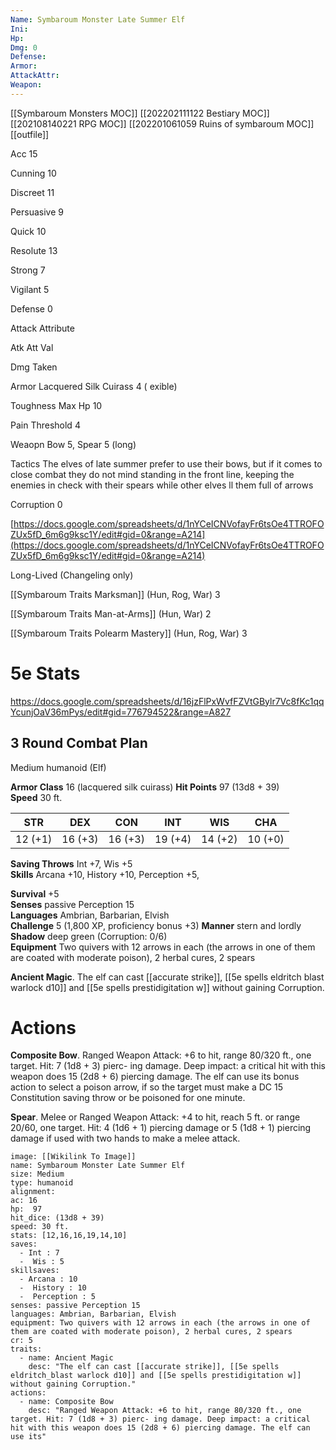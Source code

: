 ```yaml
---
Name: Symbaroum Monster Late Summer Elf
Ini: 
Hp: 
Dmg: 0
Defense: 
Armor: 
AttackAttr: 
Weapon: 
---
```

[[Symbaroum Monsters MOC]]
[[202202111122 Bestiary MOC]]
[[202108140221 RPG MOC]]
[[202201061059 Ruins of symbaroum MOC]]
[[outfile]]

Acc 15

Cunning 10

Discreet 11

Persuasive 9

Quick 10

Resolute 13

Strong 7

Vigilant 5

Defense 0

Attack Attribute

Atk Att Val

Dmg Taken

Armor Lacquered Silk Cuirass 4 ( exible)

Toughness Max Hp 10

Pain Threshold 4

Weaopn Bow 5, Spear 5 (long)

Tactics The elves of late summer prefer to use their bows, but if it comes to close combat they do not mind standing in the front line, keeping the enemies in check with their spears while other elves ll them full of arrows

Corruption 0

[https://docs.google.com/spreadsheets/d/1nYCeICNVofayFr6tsOe4TTROFOZUx5fD_6m6g9ksc1Y/edit#gid=0&range=A214](https://docs.google.com/spreadsheets/d/1nYCeICNVofayFr6tsOe4TTROFOZUx5fD_6m6g9ksc1Y/edit#gid=0&range=A214)

Long-Lived (Changeling only)

[[Symbaroum Traits Marksman]] (Hun, Rog, War) 3

[[Symbaroum Traits Man-at-Arms]] (Hun, War) 2

[[Symbaroum Traits Polearm Mastery]] (Hun, Rog, War) 3

# 5e Stats 
https://docs.google.com/spreadsheets/d/16jzFlPxWvfFZVtGBylr7Vc8fKc1qqYcunjOaV36mPys/edit#gid=776794522&range=A827
## 3 Round Combat Plan

 

Medium humanoid (Elf)

**Armor Class** 16 (lacquered silk cuirass) 
**Hit Points** 97 (13d8 + 39)  
**Speed** 30 ft.

 

| STR     | DEX     | CON     | INT     | WIS     | CHA     |
| ------- | ------- | ------- | ------- | ------- | ------- |
| 12 (+1) | 16 (+3) | 16 (+3) | 19 (+4) | 14 (+2) | 10 (+0) |

 

**Saving Throws** Int +7, Wis +5  
**Skills** Arcana +10, History +10, Perception +5,

**Survival** +5  
**Senses** passive Perception 15  
**Languages** Ambrian, Barbarian, Elvish  
**Challenge** 5 (1,800 XP, proficiency bonus +3) 
**Manner** stern and lordly  
**Shadow** deep green (Corruption: 0/6)  
**Equipment** Two quivers with 12 arrows in each (the arrows in one of them are coated with moderate poison), 2 herbal cures, 2 spears

 

**Ancient Magic**. The elf can cast [[accurate strike]], [[5e spells eldritch blast warlock d10]] and [[5e spells prestidigitation w]] without gaining Corruption.

# Actions

**Composite Bow**. Ranged Weapon Attack: +6 to hit, range 80/320 ft., one target. Hit: 7 (1d8 + 3) pierc- ing damage. Deep impact: a critical hit with this weapon does 15 (2d8 + 6) piercing damage. The elf can use its bonus action to select a poison arrow, if so the target must make a DC 15 Constitution saving throw or be poisoned for one minute.

**Spear**. Melee or Ranged Weapon Attack: +4 to hit, reach 5 ft. or range 20/60, one target. Hit: 4 (1d6 + 1) piercing damage or 5 (1d8 + 1) piercing damage if used with two hands to make a melee attack.

```statblock
image: [[Wikilink To Image]]
name: Symbaroum Monster Late Summer Elf
size: Medium
type: humanoid
alignment:
ac: 16
hp:  97
hit_dice: (13d8 + 39)
speed: 30 ft.
stats: [12,16,16,19,14,10]
saves:
  - Int : 7
  -  Wis : 5
skillsaves:
  - Arcana : 10
  -  History : 10
  -  Perception : 5
senses: passive Perception 15
languages: Ambrian, Barbarian, Elvish
equipment: Two quivers with 12 arrows in each (the arrows in one of them are coated with moderate poison), 2 herbal cures, 2 spears
cr: 5
traits:
  - name: Ancient Magic
    desc: "The elf can cast [[accurate strike]], [[5e spells eldritch_blast warlock d10]] and [[5e spells prestidigitation w]] without gaining Corruption."
actions:
  - name: Composite Bow
    desc: "Ranged Weapon Attack: +6 to hit, range 80/320 ft., one target. Hit: 7 (1d8 + 3) pierc- ing damage. Deep impact: a critical hit with this weapon does 15 (2d8 + 6) piercing damage. The elf can use its"
```
